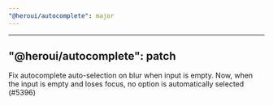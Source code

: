 ```yaml
---
"@heroui/autocomplete": major
---
```


---

## "@heroui/autocomplete": patch

Fix autocomplete auto-selection on blur when input is empty. Now, when the input is empty and loses focus, no option is automatically selected (#5396)
